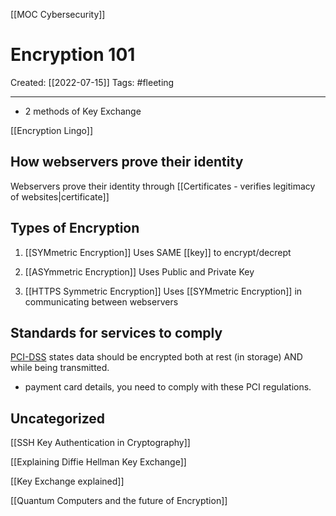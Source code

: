 [[MOC Cybersecurity]]

# Encryption 101
Created:  [[2022-07-15]]
Tags: #fleeting 

---
-   2 methods of Key Exchange


[[Encryption Lingo]]


## How webservers prove their identity
Webservers prove their identity through [[Certificates - verifies legitimacy of websites|certificate]]


## Types of Encryption
1. [[SYMmetric Encryption]] 
Uses SAME [[key]] to encrypt/decrept


2. [[ASYmmetric Encryption]] 
Uses Public and Private Key


3. [[HTTPS Symmetric Encryption]]
Uses [[SYMmetric Encryption]] in communicating between webservers


## Standards for services to comply
[PCI-DSS](https://www.pcisecuritystandards.org/documents/PCI_DSS_for_Large_Organizations_v1.pdf) states data should be encrypted both at rest (in storage) AND while being transmitted.
- payment card details, you need to comply with these PCI regulations.



## Uncategorized
[[SSH Key Authentication in Cryptography]]


[[Explaining Diffie Hellman Key Exchange]]


[[Key Exchange explained]]


[[Quantum Computers and the future of Encryption]]






